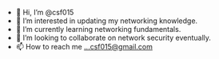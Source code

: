 - 👋 Hi, I’m @csf015
- 👀 I’m interested in updating my networking knowledge.
- 🌱 I’m currently learning networking fundamentals.
- 💞️ I’m looking to collaborate on network security eventually.
- 📫 How to reach me ...csf015@gmail.com

<!---
csf015/csf015 is a ✨ special ✨ repository because its `README.md` (this file) appears on your GitHub profile.
You can click the Preview link to take a look at your changes.
--->
